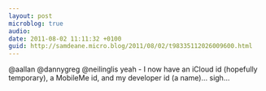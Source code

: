 ```yaml
---
layout: post
microblog: true
audio: 
date: 2011-08-02 11:11:32 +0100
guid: http://samdeane.micro.blog/2011/08/02/t98335112026009600.html
---
```

@aallan @dannygreg @neilinglis yeah - I now have an iCloud id (hopefully temporary), a MobileMe id, and my developer id (a name)… sigh…
